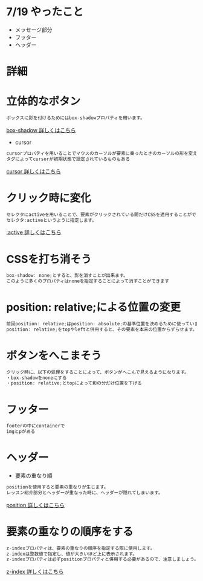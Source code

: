 # 7/19 やったこと

- メッセージ部分
- フッター
- ヘッダー

# 詳細
# 立体的なボタン
```go
ボックスに影を付けるためにはbox-shadowプロパティを用います。
```
<a href="https://developer.mozilla.org/ja/docs/Web/CSS/box-shadow">box-shadow 詳しくはこちら</a><br>

- cursor
```go
cursorプロパティを用いることでマウスのカーソルが要素に乗ったときのカーソルの形を変えることができます。
タグによってcursorが初期状態で設定されているものもある
```
<a href="https://prog-8.com/html/study/2/15#/43">cursor 詳しくはこちら</a><br>

# クリック時に変化
```go
セレクタにactiveを用いることで、要素がクリックされている間だけCSSを適用することができます。
セレクタ:activeというように指定します。
```
<a href="https://developer.mozilla.org/ja/docs/Web/CSS/:active">:active 詳しくはこちら</a><br>

# CSSを打ち消そう
```go
box-shadow: none;とすると、影を消すことが出来ます。
このように多くのプロパティはnoneを指定することによって消すことができます
```

# position: relative;による位置の変更
```go
前回position: relative;はposition: absolute;の基準位置を決めるために使っていましたが、要素の位置を変更するためにも使うことが出来ます。
position: relative;をtopやleftと併用すると、その要素を本来の位置からずらせます。
```

# ボタンをへこまそう
```go
クリック時に、以下の処理をすることによって、ボタンがへこんで見えるようになります。
・box-shadowをnoneにする
・position: relative;とtopによって影の分だけ位置を下げる
```

# フッター
```go
footerの中にcontainerで
imgとpがある
```

# ヘッダー
- 要素の重なり順
```go
positionを使用すると要素の重なりが生じます。
レッスン紹介部分とヘッダーが重なった時に、ヘッダーが隠れてしまいます。
```

<a href="https://developer.mozilla.org/ja/docs/Web/CSS/position">position 詳しくはこちら</a><br>

# 要素の重なりの順序をする
```go
z-indexプロパティは、要素の重なりの順序を指定する際に使用します。
z-indexは整数値で指定し、値が大きいほど上に表示されます。
z-indexプロパティは必ずpositionプロパティと併用する必要があるので、注意しましょう。
```

<a href="https://developer.mozilla.org/ja/docs/Web/CSS/z-index">z-index 詳しくはこちら</a><br>
